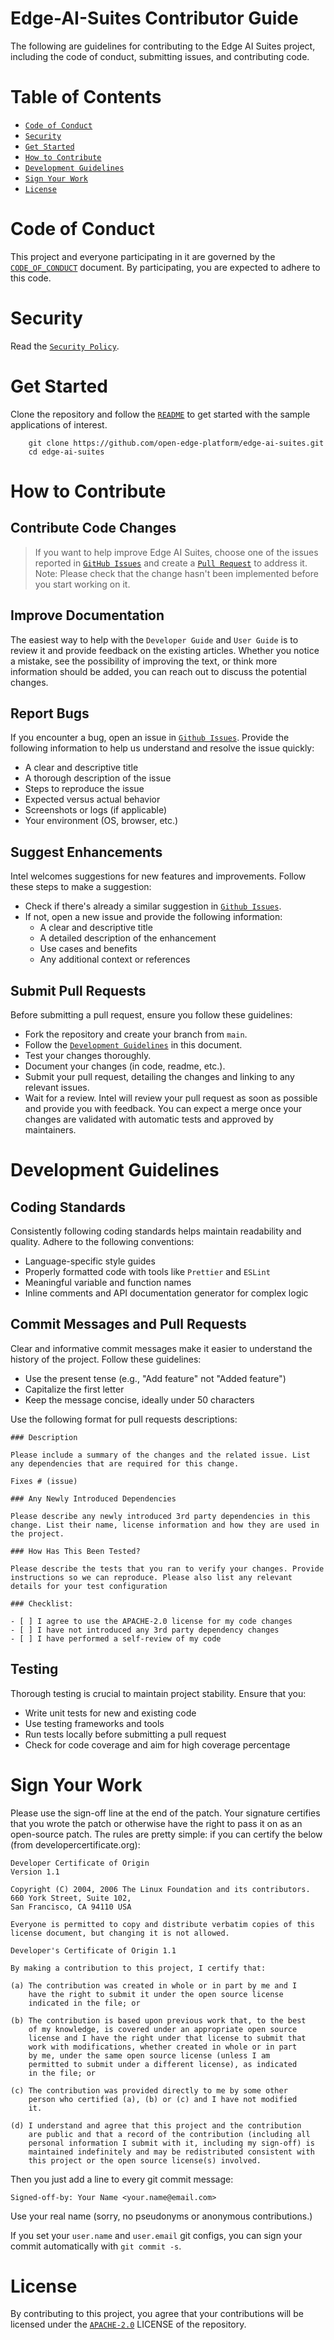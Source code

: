 
# Edge-AI-Suites Contributor Guide

The following are guidelines for contributing to the Edge AI Suites project, including the code of conduct, submitting issues, and contributing code.  

# Table of Contents

- [`Code of Conduct`](#code-of-conduct)
- [`Security`](#security)
- [`Get Started`](#get-started)
- [`How to Contribute`](#how-to-contribute)
- [`Development Guidelines`](#development-guidelines)
- [`Sign Your Work`](#sign-your-work)
- [`License`](#license)

# Code of Conduct

This project and everyone participating in it are governed by the [`CODE_OF_CONDUCT`](CODE_OF_CONDUCT.md) document. By participating, you are expected to adhere to this code.  

# Security 

Read the [`Security Policy`](SECURITY.md).  

# Get Started

Clone the repository and follow the [`README`](README.md) to get started with the sample applications of interest.  

```
    git clone https://github.com/open-edge-platform/edge-ai-suites.git
    cd edge-ai-suites
```

# How to Contribute

## Contribute Code Changes

> If you want to help improve Edge AI Suites, choose one of the issues reported in [`GitHub Issues`](issues) and create a [`Pull Request`](pulls) to address it.  
> Note: Please check that the change hasn't been implemented before you start working on it.

## Improve Documentation

The easiest way to help with the `Developer Guide` and `User Guide` is to review it and provide feedback on the
existing articles. Whether you notice a mistake, see the possibility of improving the text, or think more 
information should be added, you can reach out to discuss the potential changes.

## Report Bugs

If you encounter a bug, open an issue in [`Github Issues`](issues). Provide the following information to help us 
understand and resolve the issue quickly:

- A clear and descriptive title
- A thorough description of the issue
- Steps to reproduce the issue
- Expected versus actual behavior
- Screenshots or logs (if applicable)
- Your environment (OS, browser, etc.)

## Suggest Enhancements

Intel welcomes suggestions for new features and improvements. Follow these steps to make a suggestion:

- Check if there's already a similar suggestion in [`Github Issues`](issues).  
- If not, open a new issue and provide the following information:
   - A clear and descriptive title
   - A detailed description of the enhancement
   - Use cases and benefits
   - Any additional context or references

## Submit Pull Requests

Before submitting a pull request, ensure you follow these guidelines:

- Fork the repository and create your branch from `main`.
- Follow the [`Development Guidelines`](#development-guidelines) in this document.
- Test your changes thoroughly.
- Document your changes (in code, readme, etc.).
- Submit your pull request, detailing the changes and linking to any relevant issues.
- Wait for a review. Intel will review your pull request as soon as possible and provide you with feedback. 
You can expect a merge once your changes are validated with automatic tests and approved by maintainers.

# Development Guidelines

## Coding Standards

Consistently following coding standards helps maintain readability and quality. Adhere to the following conventions:
- Language-specific style guides
- Properly formatted code with tools like `Prettier` and `ESLint`
- Meaningful variable and function names
- Inline comments and API documentation generator for complex logic

## Commit Messages and Pull Requests

Clear and informative commit messages make it easier to understand the history of the project. Follow these guidelines:
- Use the present tense (e.g., "Add feature" not "Added feature")
- Capitalize the first letter
- Keep the message concise, ideally under 50 characters

Use the following format for pull requests descriptions:

```
### Description

Please include a summary of the changes and the related issue. List any dependencies that are required for this change.

Fixes # (issue)

### Any Newly Introduced Dependencies

Please describe any newly introduced 3rd party dependencies in this change. List their name, license information and how they are used in the project.

### How Has This Been Tested?

Please describe the tests that you ran to verify your changes. Provide instructions so we can reproduce. Please also list any relevant details for your test configuration

### Checklist:

- [ ] I agree to use the APACHE-2.0 license for my code changes
- [ ] I have not introduced any 3rd party dependency changes
- [ ] I have performed a self-review of my code
```

## Testing

Thorough testing is crucial to maintain project stability. Ensure that you:
- Write unit tests for new and existing code
- Use testing frameworks and tools
- Run tests locally before submitting a pull request
- Check for code coverage and aim for high coverage percentage

# Sign Your Work

Please use the sign-off line at the end of the patch. Your signature certifies that you wrote the patch or otherwise have the right to pass it on as an open-source patch. The rules are pretty simple: if you can certify the below (from developercertificate.org):

```
Developer Certificate of Origin
Version 1.1

Copyright (C) 2004, 2006 The Linux Foundation and its contributors.
660 York Street, Suite 102,
San Francisco, CA 94110 USA

Everyone is permitted to copy and distribute verbatim copies of this
license document, but changing it is not allowed.

Developer's Certificate of Origin 1.1

By making a contribution to this project, I certify that:

(a) The contribution was created in whole or in part by me and I
    have the right to submit it under the open source license
    indicated in the file; or

(b) The contribution is based upon previous work that, to the best
    of my knowledge, is covered under an appropriate open source
    license and I have the right under that license to submit that
    work with modifications, whether created in whole or in part
    by me, under the same open source license (unless I am
    permitted to submit under a different license), as indicated
    in the file; or

(c) The contribution was provided directly to me by some other
    person who certified (a), (b) or (c) and I have not modified
    it.

(d) I understand and agree that this project and the contribution
    are public and that a record of the contribution (including all
    personal information I submit with it, including my sign-off) is
    maintained indefinitely and may be redistributed consistent with
    this project or the open source license(s) involved.
```

Then you just add a line to every git commit message:

```
Signed-off-by: Your Name <your.name@email.com>
```

Use your real name (sorry, no pseudonyms or anonymous contributions.)

If you set your `user.name` and `user.email` git configs, you can sign your commit automatically with `git commit -s`.

# License

By contributing to this project, you agree that your contributions will be licensed under the [`APACHE-2.0`](LICENSE) LICENSE of the repository.

